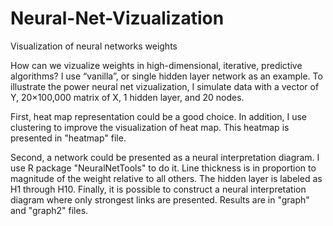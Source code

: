 # Neural-Net-Vizualization
Visualization of neural networks weights

How can we vizualize weights in high-dimensional, iterative, predictive algorithms? I use “vanilla”, or single hidden layer network as an example. To illustrate the power neural net vizualization, I simulate data with a vector of Y, 20×100,000 matrix of X, 1 hidden layer, and 20 nodes.

First, heat map representation could be a good choice. In addition, I use clustering to improve the visualization of heat map. This heatmap is presented in "heatmap" file.

Second, a network could be presented as a neural interpretation diagram. I use R package "NeuralNetTools" to do it. Line thickness is in proportion to magnitude of the weight relative to all others. The hidden layer is labeled as H1 through H10. Finally, it is possible to construct a neural interpretation diagram where only strongest links are presented. Results are in "graph" and "graph2" files.
